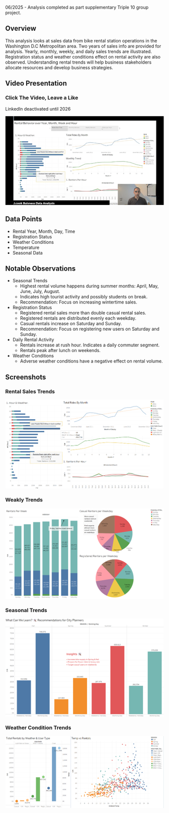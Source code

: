 06/2025 - Analysis completed as part supplementary Triple 10 group project.
## Overview 
This analysis looks at sales data from bike rental station operations in the Washington D.C Metropolitan area. Two years of sales info are provided for analysis. Yearly, monthly, weekly, and daily sales trends are illustrated. Registration status and weather conditions effect on rental activity are also observed. Understanding rental trends will help business stakeholders allocate resources and develop business strategies.
## Video Presentation
### Click The Video, Leave a Like 

LinkedIn deactivated until 2026

[![Watch the video](https://github.com/Jcooking26/Data_projects_TripleTen/blob/e6296cd67f9b134a98ac9e43ac1bbfd1a9f6e5c2/D.C%20Bike%20Rental%20Sales%20Analysis/Pics/Video%20Thumbnail.png)](https://www.linkedin.com/posts/jerry-cook-iii-447166138_data-analysis-sales-activity-7343737723683237888-R_rf?utm_source=share&utm_medium=member_desktop&rcm=ACoAACF7nPcBNrTTisEKV5JYY0i_CvXWBZG3vPU)
## Data Points 
* Rental Year, Month, Day, Time
* Registration Status 
* Weather Conditions 
* Temperature 
* Seasonal Data
## Notable Observations 
* Seasonal Trends
	* Highest rental volume happens during summer months: April, May, June, July, August. 
	* Indicates high tourist activity and possibly students on break. 
	* Recommendation: Focus on increasing wintertime sales.
* Registration Status
	* Registered rental sales more than double casual rental sales.
	* Registered rentals are distributed evenly each weekday.
	* Casual rentals increase on Saturday and Sunday.
	* Recommendation: Focus on registering new users on Saturday and Sunday.
* Daily Rental Activity 
	* Rentals increase at rush hour. Indicates a daily commuter segment. 
	* Rentals peak after lunch on weekends.  
* Weather Conditions 
	* Adverse weather conditions have a negative effect on rental volume. 
## Screenshots
### Rental Sales Trends
![Rental sales Trends](https://github.com/Jcooking26/Data_projects_TripleTen/blob/e6296cd67f9b134a98ac9e43ac1bbfd1a9f6e5c2/D.C%20Bike%20Rental%20Sales%20Analysis/Pics/Rental%20sales%20Trends.png)
### Weakly Trends 
![Weakly Trends](https://github.com/Jcooking26/Data_projects_TripleTen/blob/e6296cd67f9b134a98ac9e43ac1bbfd1a9f6e5c2/D.C%20Bike%20Rental%20Sales%20Analysis/Pics/Weekly%20Treds.png)
### Seasonal Trends
![Seasonal Trends](https://github.com/Jcooking26/Data_projects_TripleTen/blob/e6296cd67f9b134a98ac9e43ac1bbfd1a9f6e5c2/D.C%20Bike%20Rental%20Sales%20Analysis/Pics/Seasonal%20Trends.png)
### Weather Condition Trends 
![Weather Condition Trends](https://github.com/Jcooking26/Data_projects_TripleTen/blob/e6296cd67f9b134a98ac9e43ac1bbfd1a9f6e5c2/D.C%20Bike%20Rental%20Sales%20Analysis/Pics/Weather%20Condition%20Trends%20.png)

